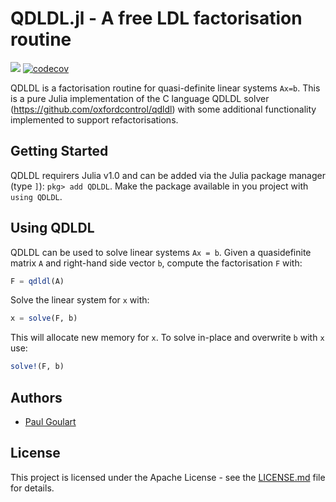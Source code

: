 # QDLDL.jl - A free LDL factorisation routine 
   <a href="https://github.com/oxfordcontrol/COSMO.jl/actions"><img src="https://github.com/oxfordcontrol/COSMO.jl/workflows/ci/badge.svg?branch=master"></a>
[![codecov](https://codecov.io/gh/oxfordcontrol/QDLDL.jl/branch/master/graph/badge.svg)](https://codecov.io/gh/oxfordcontrol/QDLDL.jl)

QDLDL is a factorisation routine for quasi-definite linear systems `Ax=b`. This is a pure Julia implementation of the C language QDLDL solver (https://github.com/oxfordcontrol/qdldl) with some additional functionality implemented to support refactorisations. 


## Getting Started

QDLDL requirers Julia v1.0 and can be added via the Julia package manager (type `]`): `pkg> add QDLDL`. Make the package available in you project with `using QDLDL`.

## Using QDLDL
QDLDL can be used to solve linear systems `Ax = b`.
Given a quasidefinite matrix `A` and right-hand side vector `b`, compute the factorisation `F` with:
```julia
F = qdldl(A)
```
Solve the linear system for `x` with:
```julia
x = solve(F, b)
```
This will allocate new memory for `x`. To solve in-place and overwrite `b` with `x` use:
```julia
solve!(F, b)
```

## Authors

* [Paul Goulart](http://users.ox.ac.uk/~engs1373/)


## License

This project is licensed under the Apache License - see the [LICENSE.md](LICENSE) file for details.
